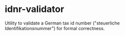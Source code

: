 # idnr-validator
Utility to validate a German tax id number ("steuerliche Identifikationsnummer") for formal correctness.
